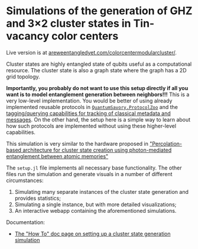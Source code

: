 # Simulations of the generation of GHZ and 3×2 cluster states in Tin-vacancy color centers

Live version is at [areweentangledyet.com/colorcentermodularcluster/](https://areweentangledyet.com/colorcentermodularcluster/).

Cluster states are highly entangled state of qubits useful as a computational resource. The cluster state is also a graph state where the graph has a 2D grid topology.

**Importantly, you probably do not want to use this setup directly if all you want is to model entanglement generation between neighbors!!!** This is a very low-level implementation. You would be better of using already implemented reusable protocols in [`QuantumSavory.ProtocolZoo`](https://qs.quantumsavory.org/dev/API_ProtocolZoo/) and the [tagging/querying capabilities for tracking of classical metadata and messages](https://qs.quantumsavory.org/dev/tag_query/). On the other hand, the setup here is a simple way to learn about how such protocols are implemented without using these higher-level capabilities.

This simulation is very similar to the hardware proposed in
["Percolation-based architecture for cluster state creation using photon-mediated entanglement between atomic memories"](https://www.nature.com/articles/s41534-019-0215-2)

The `setup.jl` file implements all necessary base functionality.
The other files run the simulation and generate visuals in a number of different circumstances:

1. Simulating many separate instances of the cluster state generation and provides statistics;
2. Simulating a single instance, but with more detailed visualizations;
3. An interactive webapp containing the aforementioned simulations.

Documentation:

- [The "How To" doc page on setting up a cluster state generation simulation](https://qs.quantumsavory.org/dev/howto/colorcentermodularcluster/colorcentermodularcluster)
